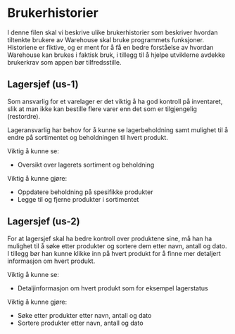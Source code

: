 # Brukerhistorier
I denne filen skal vi beskrive ulike brukerhistorier som beskriver hvordan tiltenkte brukere av Warehouse skal bruke programmets funksjoner. Historiene er fiktive, og er ment for å få en bedre forståelse av hvordan Warehouse kan brukes i faktisk bruk, i tillegg til å hjelpe utviklerne avdekke brukerkrav som appen bør tilfredsstille.

## Lagersjef (us-1)
Som ansvarlig for et varelager er det viktig å ha god kontroll på inventaret, slik at man ikke kan bestille flere varer enn det som er tilgjengelig (restordre). 

Lageransvarlig har behov for å kunne se lagerbeholdning samt mulighet til å endre på sortimentet og beholdningen til hvert produkt. 

Viktig å kunne se:
-	Oversikt over lagerets sortiment og beholdning

Viktig å kunne gjøre:
-	Oppdatere beholdning på spesifikke produkter
-	Legge til og fjerne produkter i sortimentet

## Lagersjef (us-2)
For at lagersjef skal ha bedre kontroll over produktene sine, må han ha mulighet til å søke etter produkter og sortere dem etter navn, antall og dato. I tillegg bør han kunne klikke inn på hvert produkt for å finne mer detaljert informasjon om hvert produkt. 

Viktig å kunne se:
- Detaljinformasjon om hvert produkt som for eksempel lagerstatus

Viktig å kunne gjøre:
-   Søke etter produkter etter navn, antall og dato
-   Sortere produkter etter navn, antall og dato
